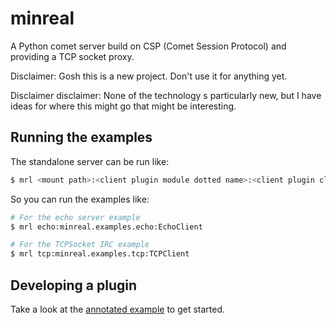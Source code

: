 # minreal
A Python comet server build on CSP (Comet Session Protocol) and providing a TCP socket proxy.

Disclaimer: Gosh this is a new project. Don't use it for anything yet.

Disclaimer disclaimer: None of the technology s particularly new, but I have ideas for where
this might go that might be interesting.

## Running the examples
The standalone server can be run like:
```bash
$ mrl <mount path>:<client plugin module dotted name>:<client plugin class>
```

So you can run the examples like:
```bash
# For the echo server example
$ mrl echo:minreal.examples.echo:EchoClient

# For the TCPSocket IRC example
$ mrl tcp:minreal.examples.tcp:TCPClient
```

## Developing a plugin
Take a look at the [annotated example](https://github.com/desmaj/minreal/blob/master/minreal/examples/echo.py) to get started.
